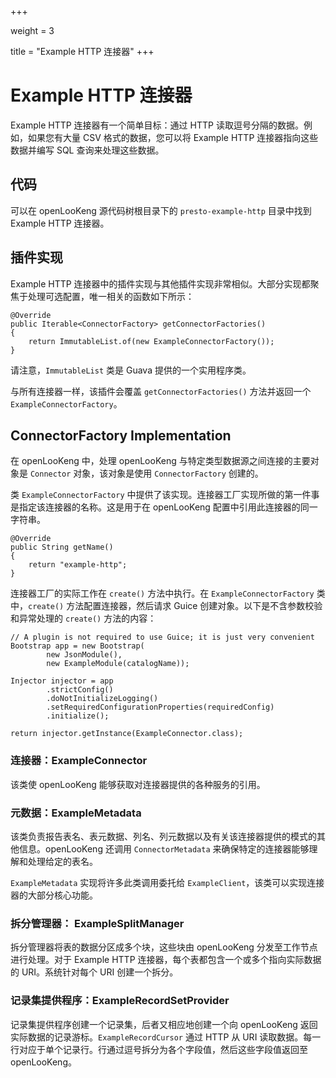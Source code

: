 +++

weight = 3

title = "Example HTTP 连接器"
+++

# Example HTTP 连接器

Example HTTP 连接器有一个简单目标：通过 HTTP 读取逗号分隔的数据。例如，如果您有大量 CSV 格式的数据，您可以将 Example HTTP 连接器指向这些数据并编写 SQL 查询来处理这些数据。

## 代码

可以在 openLooKeng 源代码树根目录下的 `presto-example-http` 目录中找到 Example HTTP 连接器。

## 插件实现

Example HTTP 连接器中的插件实现与其他插件实现非常相似。大部分实现都聚焦于处理可选配置，唯一相关的函数如下所示：

```{.java}
@Override
public Iterable<ConnectorFactory> getConnectorFactories()
{
    return ImmutableList.of(new ExampleConnectorFactory());
}
```

请注意，`ImmutableList` 类是 Guava 提供的一个实用程序类。

与所有连接器一样，该插件会覆盖 `getConnectorFactories()` 方法并返回一个 `ExampleConnectorFactory`。

## ConnectorFactory Implementation

在 openLooKeng 中，处理 openLooKeng 与特定类型数据源之间连接的主要对象是 `Connector` 对象，该对象是使用 `ConnectorFactory` 创建的。

类 `ExampleConnectorFactory` 中提供了该实现。连接器工厂实现所做的第一件事是指定该连接器的名称。这是用于在 openLooKeng 配置中引用此连接器的同一字符串。

```{.java}
@Override
public String getName()
{
    return "example-http";
}
```

连接器工厂的实际工作在 `create()` 方法中执行。在 `ExampleConnectorFactory` 类中，`create()` 方法配置连接器，然后请求 Guice 创建对象。以下是不含参数校验和异常处理的 `create()` 方法的内容：

```{.java}
// A plugin is not required to use Guice; it is just very convenient
Bootstrap app = new Bootstrap(
        new JsonModule(),
        new ExampleModule(catalogName));

Injector injector = app
        .strictConfig()
        .doNotInitializeLogging()
        .setRequiredConfigurationProperties(requiredConfig)
        .initialize();

return injector.getInstance(ExampleConnector.class);
```

### 连接器：ExampleConnector

该类使 openLooKeng 能够获取对连接器提供的各种服务的引用。

### 元数据：ExampleMetadata

该类负责报告表名、表元数据、列名、列元数据以及有关该连接器提供的模式的其他信息。openLooKeng 还调用 `ConnectorMetadata` 来确保特定的连接器能够理解和处理给定的表名。

`ExampleMetadata` 实现将许多此类调用委托给 `ExampleClient`，该类可以实现连接器的大部分核心功能。

### 拆分管理器： ExampleSplitManager

拆分管理器将表的数据分区成多个块，这些块由 openLooKeng 分发至工作节点进行处理。对于 Example HTTP 连接器，每个表都包含一个或多个指向实际数据的 URI。系统针对每个 URI 创建一个拆分。

### 记录集提供程序：ExampleRecordSetProvider

记录集提供程序创建一个记录集，后者又相应地创建一个向 openLooKeng 返回实际数据的记录游标。`ExampleRecordCursor` 通过 HTTP 从 URI 读取数据。每一行对应于单个记录行。行通过逗号拆分为各个字段值，然后这些字段值返回至 openLooKeng。